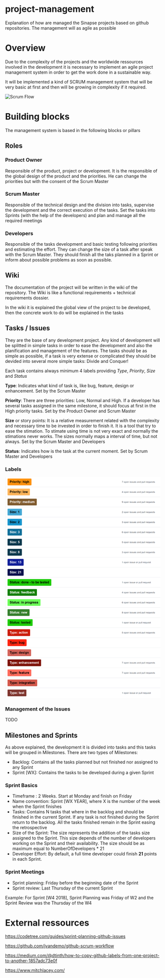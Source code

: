 # project-management
Explanation of how are managed the Sinapse projects based on github repositories. The management will as agile as possible

# Overview

Due to the complexity of the projects and the worldwide ressources involved in the development it is necessary to implement an agile project management system in order to get the work done in a sustainable way. 

It will be implemented a kind of SCRUM management system that will be very basic at first and then will be growing in complexity if it required. 

![Scrum Flow](images/ScrumFramworkFlow.png)

# Building blocks

The management system is based in the following blocks or pillars

## Roles

### Product Owner

Responsible of the product, project or development. It is the responsible of the global design of the product and the priorities. He can change the priorities but with the consent of the Scrum Master

### Scrum Master

Responsible of the technical design and the division into tasks, supervise the development and the correct execution of the tasks. 
Set the tasks into Sprints (with the help of the developers) and plan and manage all the required meetings

### Developers

Responsible of the tasks development and basic testing following priorities and estimating the effort. They can change the size of a task after speak with the Scrum Master. They should finish all the taks planned in a Sprint or inform about possible problems as soon as possible.

## Wiki

The documentation of the project will be written in the wiki of the repository. The Wiki is like a functional requirements + technical requirements dossier. 

In the wiki it is explained the global view of the project to be developed, then the concrete work to do will be explained in the tasks

## Tasks / Issues

They are the base of any development project. Any kind of development will be splitted in simple tasks in order to ease the development and also the planification and management of the features. The tasks should be as simple as possible, if a task is very extense or complicated they should be devided into several more simple tasks: Divide and Conquer!

Each task contains always minimum 4 labels providing *Type*, *Priority*, *Size* and *Status*

**Type**: Indicates what kind of task is, like bug, feature, design or enhancement. Set by the Scrum Master

**Priority**: There are three priorities: Low, Normal and High. If a developer has several tasks assigned in the same milestone, it should focus at first in the High priority tasks. Set by the Product Owner and Scrum Master

**Size** or story points: It is a relative measurement related with the complexity and necessary time to be invested in order to finish it. It is a tool that try to ease the stimation. To stimate using time is not very exact and normally the stimations never works. The sizes normally maps a interval of time, but not always. Set by the Scrum Master and Developers

**Status**: Indicates how is the task at the current moment. Set by Scrum Master and Developers

### Labels

![Labels](images/labels.png)

### Management of the Issues

TODO

## Milestones and Sprints

As above explained, the development it is divided into tasks and this tasks will be grouped in Milestones. There are two types of Milestones:

- Backlog: Contains all the tasks planned but not finished nor assigned to any Sprint
- Sprint [WX]: Contains the tasks to be developed during a given Sprint

### Sprint Basics

* Timeframe : 2 Weeks. Start at Monday and finish on Friday
* Name convention: Sprint [WX YEAR], where X is the number of the week when the Sprint finishes
* Tasks: Contains N tasks that where in the backlog and should be finished in the current Sprint. If any task is not finished during the Sprint return to the backlog. All the tasks finished remain in the Sprint easing the retrospective
* Size of the Sprint: The size represents the addition of the tasks size assigned to the Sprint. This size depends of the number of developers working on the Sprint and their availability. The size should be as maximum equal to NumberOfDevelopers * 21
* Developer Effort: By default, a full time developer could finish **21** points in each Sprint. 

### Sprint Meetings


* Sprint planning: Friday before the beginning date of the Sprint 
* Sprint review: Last Thursday of the current Sprint

Example: For Sprint [W4 2018], Sprint Planning was Friday of W2 and the Sprint Review was the Thursday of the W4


# External ressources

https://codetree.com/guides/sprint-planning-github-issues

https://github.com/jvandemo/github-scrum-workflow

https://medium.com/@dtinth/how-to-copy-github-labels-from-one-project-to-another-1857adc73e0f

https://www.mitchlacey.com/

